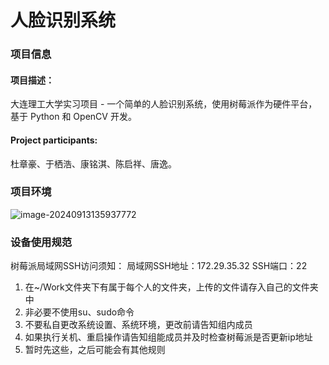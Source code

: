 # 人脸识别系统

### 项目信息

#### 项目描述：

大连理工大学实习项目 - 一个简单的人脸识别系统，使用树莓派作为硬件平台，基于 Python 和 OpenCV 开发。

#### Project participants:

杜章豪、于栖浩、康铭淇、陈启祥、唐逸。

### 项目环境

![image-20240913135937772](https://littlesevenimage.cn-sy1.rains3.com/Image/image-20240913135937772.png)

### 设备使用规范

树莓派局域网SSH访问须知：
局域网SSH地址：172.29.35.32
SSH端口：22

1. 在~/Work文件夹下有属于每个人的文件夹，上传的文件请存入自己的文件夹中
2. 非必要不使用su、sudo命令
3. 不要私自更改系统设置、系统环境，更改前请告知组内成员
4. 如果执行关机、重启操作请告知组能成员并及时检查树莓派是否更新ip地址
5. 暂时先这些，之后可能会有其他规则

